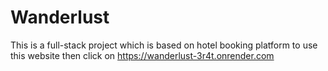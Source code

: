 # Wanderlust
This is a full-stack project which is based on hotel booking platform 
to use this website then click on https://wanderlust-3r4t.onrender.com 
